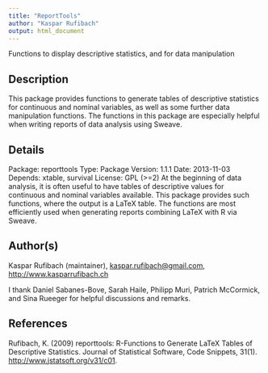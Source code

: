 ```yaml
---
title: "ReportTools"
author: "Kaspar Rufibach"
output: html_document
---
```

Functions to display descriptive statistics, and for data manipulation

## Description ##

This package provides functions to generate tables of descriptive statistics for continuous and nominal variables, as well as some further data manipulation functions. The functions in this package are especially helpful when writing reports of data analysis using Sweave.

## Details ##

Package:   reporttools
Type:	 Package
Version:	 1.1.1
Date:	 2013-11-03
Depends:	 xtable, survival
License:	 GPL (>=2)
At the beginning of data analysis, it is often useful to have tables of descriptive values for continuous and nominal variables available. This package provides such functions, where the output is a LaTeX table. The functions are most efficiently used when generating reports combining LaTeX with R via Sweave.

## Author(s) ##

Kaspar Rufibach (maintainer), kaspar.rufibach@gmail.com, 
http://www.kasparrufibach.ch

I thank Daniel Sabanes-Bove, Sarah Haile, Philipp Muri, Patrich McCormick, and Sina Rueeger for helpful discussions and remarks.

## References ##

Rufibach, K. (2009) reporttools: R-Functions to Generate LaTeX Tables of Descriptive Statistics. Journal of Statistical Software, Code Snippets, 31(1). 
http://www.jstatsoft.org/v31/c01.